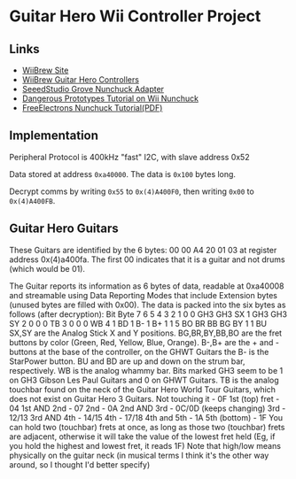
# Guitar Hero Wii Controller Project

## Links

* [WiiBrew Site](http://wiibrew.org/wiki/Wiimote/Extension_Controllers)
* [WiiBrew Guitar Hero Controllers](http://wiibrew.org/wiki/Wiimote/Extension_Controllers/Guitar_Hero_(Wii)_Guitars)
* [SeeedStudio Grove Nunchuck Adapter](https://www.seeedstudio.com/Grove-Nunchuck-p-1474.html)
* [Dangerous Prototypes Tutorial on Wii Nunchuck](http://dangerousprototypes.com/blog/2009/08/19/bus-pirate-wii-nunchuck-quick-guide/)
* [FreeElectrons Nunchuck Tutorial(PDF)](http://free-electrons.com/labs/doc/nunchuk.pdf)

## Implementation

Peripheral Protocol is 400kHz "fast" I2C, with slave address 0x52

Data stored at address `0xa40000`. The data is `0x100` bytes long.

Decrypt comms by writing `0x55` to `0x(4)A400F0`, then writing `0x00` to `0x(4)A400FB`.


## Guitar Hero Guitars

These Guitars are identified by the 6 bytes: 00 00 A4 20 01 03 at register address 0x(4)a400fa. The first 00 indicates that it is a guitar and not drums (which would be 01).

The Guitar reports its information as 6 bytes of data, readable at 0xa40008 and streamable using Data Reporting Modes that include Extension bytes (unused bytes are filled with 0x00). The data is packed into the six bytes as follows (after decryption):
 	Bit
Byte	7	6	5	4	3	2	1	0
0	GH3	GH3	SX
1	GH3	GH3	SY
2	0	0	0	TB
3	0	0	0	WB
4	1	BD	1	B-	1	B+	1	1
5	BO	BR	BB	BG	BY	1	1	BU
SX,SY are the Analog Stick X and Y positions. BG,BR,BY,BB,BO are the fret buttons by color (Green, Red, Yellow, Blue, Orange). B-,B+ are the + and - buttons at the base of the controller, on the GHWT Guitars the B- is the StarPower button. BU and BD are up and down on the strum bar, respectively. WB is the analog whammy bar. Bits marked GH3 seem to be 1 on GH3 Gibson Les Paul Guitars and 0 on GHWT Guitars.
TB is the analog touchbar found on the neck of the Guitar Hero World Tour Guitars, which does not exist on Guitar Hero 3 Guitars.
Not touching it  -  0F
1st (top) fret   -  04
1st AND 2nd      -  07
2nd              -  0A
2nd AND 3rd      -  0C/0D (keeps changing)
3rd              -  12/13
3rd AND 4th      -  14/15
4th              -  17/18
4th and 5th      -  1A
5th (bottom)     -  1F
You can hold two (touchbar) frets at once, as long as those two (touchbar) frets are adjacent, otherwise it will take the value of the lowest fret held (Eg, if you hold the highest and lowest fret, it reads 1F) Note that high/low means physically on the guitar neck (in musical terms I think it's the other way around, so I thought I'd better specify)
